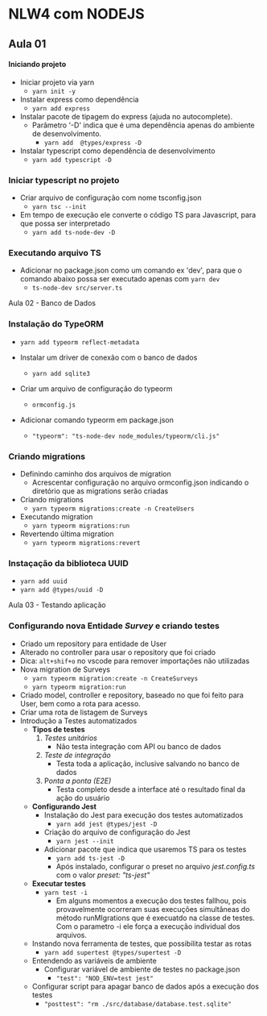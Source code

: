 # NLW4 com NODEJS

## Aula 01
#### Iniciando projeto
- Iniciar projeto via yarn
  - `yarn init -y`
- Instalar express como dependência
  - `yarn add express`
- Instalar pacote de tipagem do express (ajuda no autocomplete). 
  - Parâmetro '-D' indica que é uma dependência apenas do ambiente de desenvolvimento.
    - `yarn add  @types/express -D`
- Instalar typescript como dependência de desenvolvimento
    - `yarn add typescript -D`

### Iniciar typescript no projeto
- Criar arquivo de configuração com nome tsconfig.json
  - `yarn tsc --init`
- Em tempo de execução ele converte o código TS para Javascript, para que possa ser interpretado
  - `yarn add ts-node-dev -D`

### Executando arquivo TS 
- Adicionar no package.json como um comando ex 'dev', para que o comando abaixo possa ser executado apenas com `yarn dev`
  - `ts-node-dev src/server.ts`

 Aula 02 - Banco de Dados
### Instalação do TypeORM
  - `yarn add typeorm reflect-metadata`

- Instalar um driver de conexão com o banco de dados
  - `yarn add sqlite3`
- Criar um arquivo de configuração do typeorm
  - `ormconfig.js`
- Adicionar comando typeorm em package.json
  - `"typeorm": "ts-node-dev node_modules/typeorm/cli.js"`

### Criando migrations
- Definindo caminho dos arquivos de migration
    - Acrescentar configuração no arquivo ormconfig.json indicando o diretório que as migrations serão criadas
- Criando migrations
  - `yarn typeorm migrations:create -n CreateUsers`
- Executando migration
  - `yarn typeorm migrations:run`
- Revertendo última migration
  - `yarn typeorm migrations:revert`
### Instaçação da biblioteca UUID
  - `yarn add uuid`
  - `yarn add @types/uuid -D`

 Aula 03 - Testando aplicação
### Configurando nova Entidade *Survey* e criando testes
- Criado um repository para entidade de User
- Alterado no controller para usar o repository que foi criado
- Dica: `alt+shif+o` no vscode para remover importações não utilizadas
- Nova migration de Surveys
    - `yarn typeorm migration:create -n CreateSurveys`
    - `yarn typeorm migration:run`
- Criado model, controller e repository, baseado no que foi feito para User, bem como a rota para acesso.
- Criar uma rota de listagem de Surveys
- Introdução a Testes automatizados
    - **Tipos de testes**
      1. *Testes unitários*
          - Não testa integração com API ou banco de dados
      2. *Teste de integração*
          - Testa toda a aplicação, inclusive salvando no banco de dados
      3. P*onta a ponta (E2E)*
          - Testa completo desde a interface até o resultado final da ação do usuário
   - **Configurando Jest**
       - Instalação do Jest para execução dos testes automatizados
           - `yarn add jest @types/jest -D`
       - Criação do arquivo de configuração do Jest
           - `yarn jest --init`
       - Adicionar pacote que indica que usaremos TS para os testes
           - `yarn add ts-jest -D`
           - Após instalado, configurar o preset no arquivo *jest.config.ts* com o valor *preset: "ts-jest"*
    - **Executar testes**
        - `yarn test -i`
            - Em alguns momentos a execução dos testes fallhou, pois provavelmente ocorreram suas execuções simultâneas do método runMIgrations que é execuatdo na classe de testes. Com o parametro -i ele força a execução individual dos arquivos.
    - Instando nova ferramenta de testes, que possibilita testar as rotas
        - `yarn add supertest @types/supertest -D`
    - Entendendo as variáveis de ambiente
        - Configurar variável de ambiente de testes no package.json
            - `"test": "NOD_ENV=test jest"`
    - Configurar script para apagar banco de dados após a execução dos testes
        - `"posttest": "rm ./src/database/database.test.sqlite"`
















